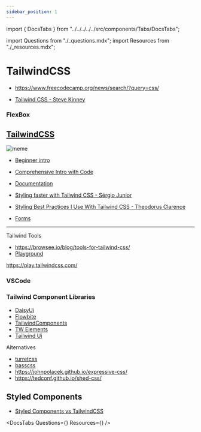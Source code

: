 ```yaml
---
sidebar_position: 1
---
```


import { DocsTabs } from "../../../../../src/components/Tabs/DocsTabs";

import Questions from "./\_questions.mdx";
import Resources from "./\_resources.mdx";

# TailwindCSS

- https://www.freecodecamp.org/news/search/?query=css/

- [Tailwind CSS - Steve Kinney](https://frontendmasters.com/courses/tailwind-css/)

### FlexBox

## [TailwindCSS](https://tailwindcss.com/)

![meme](https://miro.medium.com/v2/resize:fit:1400/format:webp/1*Uph8IP0agF_eDTt6-KZZmQ.jpeg)

- [Beginner intro](https://kinsta.com/blog/tailwind-css/)
- [Comprehensive Intro with Code](https://tsh.io/blog/tailwind-css-tutorial/)

- [Documentation](https://tailwindcss.com/docs/installation)

- [Styling faster with Tailwind CSS - Sérgio Junior](https://sergioamjr.medium.com/styling-with-tailwind-css-68bac7f1b06a)

- [Styling Best Practices I Use With Tailwind CSS - Theodorus Clarence](https://theodorusclarence.com/blog/tailwindcss-best-practice)

- [Forms](https://benjamincrozat.com/tailwind-css-forms-plugin)

---

Tailwind Tools

- https://browsee.io/blog/tools-for-tailwind-css/
- [Playground](https://play.tailwindcss.com/?ref=browsee.io)

https://play.tailwindcss.com/

### VSCode

### Tailwind Component Libraries

- [DaisyUi](https://daisyui.com/)
- [Flowbite](https://flowbite.com/docs/getting-started/introduction/)
- [TailwindComponents](https://tailwindcomponents.com/)
- [TW Elements](https://tw-elements.com/)
- [Tailwind Ui](https://tailwindui.com/)

Alternatives

- [turretcss](https://turretcss.com/)
- [basscss](https://basscss.com/)
- https://johnpolacek.github.io/expressive-css/
- https://tedconf.github.io/shed-css/

## Styled Components

- [Styled Components vs TailwindCSS](https://www.dhiwise.com/post/styled-components-vs-tailwind-css-finding-the-perfect-style-for-your-react-project)

<DocsTabs Questions={<Questions />} Resources={<Resources />} />
